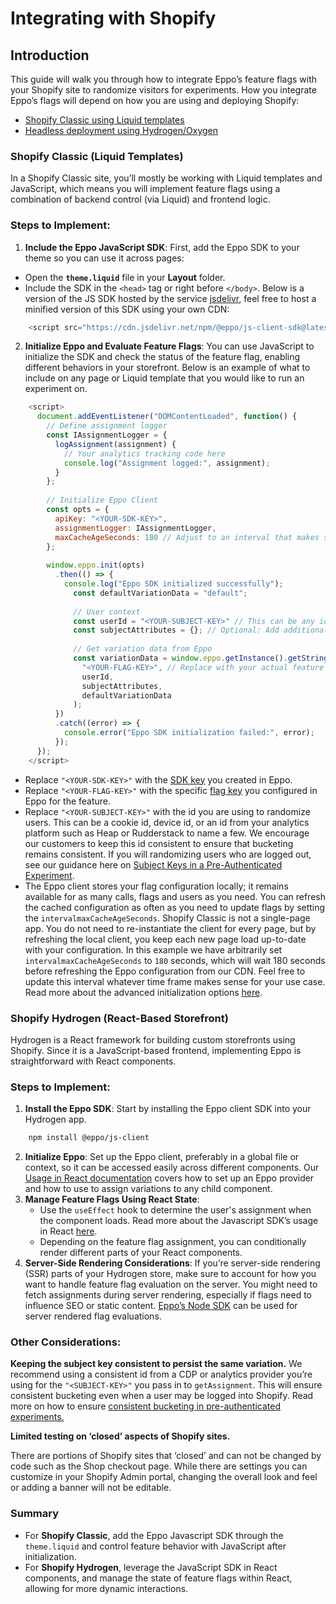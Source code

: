 # Integrating with Shopify

## Introduction

This guide will walk you through how to integrate Eppo’s feature flags with your Shopify site to randomize visitors for experiments. How you integrate Eppo’s flags will depend on how you are using and deploying Shopify:

- [Shopify Classic using Liquid templates](https://shopify.dev/docs/api/liquid)
- [Headless deployment using Hydrogen/Oxygen](https://shopify.dev/docs/api/hydrogen)

### **Shopify Classic (Liquid Templates)**

In a Shopify Classic site, you’ll mostly be working with Liquid templates and JavaScript, which means you will implement feature flags using a combination of backend control (via Liquid) and frontend logic.

### Steps to Implement:

1. **Include the Eppo JavaScript SDK**:
First, add the Eppo SDK to your theme so you can use it across pages:
- Open the **`theme.liquid`** file in your **Layout** folder.
- Include the SDK in the `<head>` tag or right before `</body>`. Below is a version of the JS SDK hosted by the service [jsdelivr](https://www.jsdelivr.com/), feel free to host a minified version of this SDK using your own CDN:
    
```javascript title="/layout/theme.liquid"
    <script src="https://cdn.jsdelivr.net/npm/@eppo/js-client-sdk@latest/dist/eppo-sdk.min.js"></script>
```
    
2. **Initialize Eppo and Evaluate Feature Flags**:
You can use JavaScript to initialize the SDK and check the status of the feature flag, enabling different behaviors in your storefront. Below is an example of what to include on any page or Liquid template that you would like to run an experiment on.
    
```javascript title="/sections/my-page.liquid"
    <script>
      document.addEventListener("DOMContentLoaded", function() {
        // Define assignment logger
        const IAssignmentLogger = {
          logAssignment(assignment) {
            // Your analytics tracking code here
            console.log("Assignment logged:", assignment);
          }
        };
    
        // Initialize Eppo Client
        const opts = {
          apiKey: "<YOUR-SDK-KEY>", 
          assignmentLogger: IAssignmentLogger,
          maxCacheAgeSeconds: 180 // Adjust to an interval that makes sense for your use case
        };
    
        window.eppo.init(opts)
          .then(() => {
            console.log("Eppo SDK initialized successfully");
              const defaultVariationData = "default";
    
              // User context
              const userId = "<YOUR-SUBJECT-KEY>" // This can be any id
              const subjectAttributes = {}; // Optional: Add additional attributes for targeting
        
              // Get variation data from Eppo
              const variationData = window.eppo.getInstance().getStringAssignment(
                "<YOUR-FLAG-KEY>", // Replace with your actual feature flag key
                userId,
                subjectAttributes,
                defaultVariationData
              );      
          })
          .catch((error) => {
            console.error("Eppo SDK initialization failed:", error);
          });
      });
    </script>
```

- Replace `"<YOUR-SDK-KEY>"` with the [SDK key](/sdks/sdk-keys/) you created in Eppo.    
- Replace `"<YOUR-FLAG-KEY>"` with the specific [flag key](/feature-flag-quickstart/#create-a-flag) you configured in Eppo for the feature. 
- Replace `"<YOUR-SUBJECT-KEY>"` with the id you are using to randomize users. This can be a cookie id, device id, or an id from your analytics platform such as Heap or Rudderstack to name a few. We encourage our customers to keep this id consistent to ensure that bucketing remains consistent. If you will randomizing users who are logged out, see our guidance here on [Subject Keys in a Pre-Authenticated Experiment](/guides/engineering/preauth-experiments/).
- The Eppo client stores your flag configuration locally; it remains available for as many calls, flags and users as you need. You can refresh the cached configuration as often as you need to update flags by setting the `intervalmaxCacheAgeSeconds`. Shopify Classic is not a single-page app. You do not need to re-instantiate the client for every page, but by refreshing the local client, you keep each new page load up-to-date with your configuration. In this example we have arbitrarily set `intervalmaxCacheAgeSeconds` to `180` seconds, which will wait 180 seconds before refreshing the Eppo configuration from our CDN. Feel free to update this interval whatever time frame makes sense for your use case. Read more about the advanced initialization options [here](/sdks/client-sdks/javascript/initialization).

### **Shopify Hydrogen (React-Based Storefront)**

Hydrogen is a React framework for building custom storefronts using Shopify. Since it is a JavaScript-based frontend, implementing Eppo is straightforward with React components.

### Steps to Implement:

1. **Install the Eppo SDK**:
Start by installing the Eppo client SDK into your Hydrogen app.
    
```bash
    npm install @eppo/js-client
```
    
2. **Initialize Eppo**:
Set up the Eppo client, preferably in a global file or context, so it can be accessed easily across different components. Our [Usage in React documentation](/sdks/server-sdks/node/) covers how to set up an Eppo provider and how to use to assign variations to any child component.
3. **Manage Feature Flags Using React State**:
    - Use the `useEffect` hook to determine the user's assignment when the component loads. Read more about the Javascript SDK’s usage in React [here](/sdks/client-sdks/javascript/react).
    - Depending on the feature flag assignment, you can conditionally render different parts of your React components.
4. **Server-Side Rendering Considerations**:
If you’re server-side rendering (SSR) parts of your Hydrogen store, make sure to account for how you want to handle feature flag evaluation on the server. You might need to fetch assignments during server rendering, especially if flags need to influence SEO or static content. [Eppo’s Node SDK](/sdks/server-sdks/node/) can be used for server rendered flag evaluations.

### **Other Considerations:**

**Keeping the subject key consistent to persist the same variation.**
We recommend using a consistent id from a CDP or analytics provider you’re using for the `"<SUBJECT-KEY>"` you pass in to `getAssignment`. This will ensure consistent bucketing even when a user may be logged into Shopify. Read more on how to ensure [consistent bucketing in pre-authenticated experiments.](/guides/engineering/preauth-experiments.md)

**Limited testing on ‘closed’ aspects of Shopify sites.**

There are portions of Shopify sites that ‘closed’ and can not be changed by code such as the Shop checkout page. While there are settings you can customize in your Shopify Admin portal, changing the overall look and feel or adding a banner will not be editable.


### **Summary**

- For **Shopify Classic**, add the Eppo Javascript SDK through the `theme.liquid` and control feature behavior with JavaScript after initialization.
- For **Shopify Hydrogen**, leverage the JavaScript SDK in React components, and manage the state of feature flags within React, allowing for more dynamic interactions.